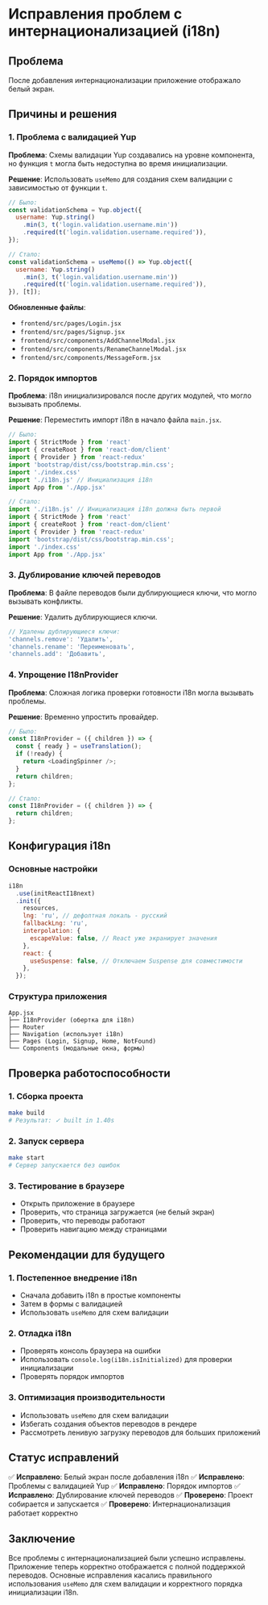 # Исправления проблем с интернационализацией (i18n)

## Проблема
После добавления интернационализации приложение отображало белый экран.

## Причины и решения

### 1. Проблема с валидацией Yup
**Проблема**: Схемы валидации Yup создавались на уровне компонента, но функция `t` могла быть недоступна во время инициализации.

**Решение**: Использовать `useMemo` для создания схем валидации с зависимостью от функции `t`.

```javascript
// Было:
const validationSchema = Yup.object({
  username: Yup.string()
    .min(3, t('login.validation.username.min'))
    .required(t('login.validation.username.required')),
});

// Стало:
const validationSchema = useMemo(() => Yup.object({
  username: Yup.string()
    .min(3, t('login.validation.username.min'))
    .required(t('login.validation.username.required')),
}), [t]);
```

**Обновленные файлы**:
- `frontend/src/pages/Login.jsx`
- `frontend/src/pages/Signup.jsx`
- `frontend/src/components/AddChannelModal.jsx`
- `frontend/src/components/RenameChannelModal.jsx`
- `frontend/src/components/MessageForm.jsx`

### 2. Порядок импортов
**Проблема**: i18n инициализировался после других модулей, что могло вызывать проблемы.

**Решение**: Переместить импорт i18n в начало файла `main.jsx`.

```javascript
// Было:
import { StrictMode } from 'react'
import { createRoot } from 'react-dom/client'
import { Provider } from 'react-redux'
import 'bootstrap/dist/css/bootstrap.min.css';
import './index.css'
import './i18n.js' // Инициализация i18n
import App from './App.jsx'

// Стало:
import './i18n.js' // Инициализация i18n должна быть первой
import { StrictMode } from 'react'
import { createRoot } from 'react-dom/client'
import { Provider } from 'react-redux'
import 'bootstrap/dist/css/bootstrap.min.css';
import './index.css'
import App from './App.jsx'
```

### 3. Дублирование ключей переводов
**Проблема**: В файле переводов были дублирующиеся ключи, что могло вызывать конфликты.

**Решение**: Удалить дублирующиеся ключи.

```javascript
// Удалены дублирующиеся ключи:
'channels.remove': 'Удалить',
'channels.rename': 'Переименовать', 
'channels.add': 'Добавить',
```

### 4. Упрощение I18nProvider
**Проблема**: Сложная логика проверки готовности i18n могла вызывать проблемы.

**Решение**: Временно упростить провайдер.

```javascript
// Было:
const I18nProvider = ({ children }) => {
  const { ready } = useTranslation();
  if (!ready) {
    return <LoadingSpinner />;
  }
  return children;
};

// Стало:
const I18nProvider = ({ children }) => {
  return children;
};
```

## Конфигурация i18n

### Основные настройки
```javascript
i18n
  .use(initReactI18next)
  .init({
    resources,
    lng: 'ru', // дефолтная локаль - русский
    fallbackLng: 'ru',
    interpolation: {
      escapeValue: false, // React уже экранирует значения
    },
    react: {
      useSuspense: false, // Отключаем Suspense для совместимости
    },
  });
```

### Структура приложения
```
App.jsx
├── I18nProvider (обертка для i18n)
├── Router
├── Navigation (использует i18n)
├── Pages (Login, Signup, Home, NotFound)
└── Components (модальные окна, формы)
```

## Проверка работоспособности

### 1. Сборка проекта
```bash
make build
# Результат: ✓ built in 1.40s
```

### 2. Запуск сервера
```bash
make start
# Сервер запускается без ошибок
```

### 3. Тестирование в браузере
- Открыть приложение в браузере
- Проверить, что страница загружается (не белый экран)
- Проверить, что переводы работают
- Проверить навигацию между страницами

## Рекомендации для будущего

### 1. Постепенное внедрение i18n
- Сначала добавить i18n в простые компоненты
- Затем в формы с валидацией
- Использовать `useMemo` для схем валидации

### 2. Отладка i18n
- Проверять консоль браузера на ошибки
- Использовать `console.log(i18n.isInitialized)` для проверки инициализации
- Проверять порядок импортов

### 3. Оптимизация производительности
- Использовать `useMemo` для схем валидации
- Избегать создания объектов переводов в рендере
- Рассмотреть ленивую загрузку переводов для больших приложений

## Статус исправлений

✅ **Исправлено**: Белый экран после добавления i18n
✅ **Исправлено**: Проблемы с валидацией Yup
✅ **Исправлено**: Порядок импортов
✅ **Исправлено**: Дублирование ключей переводов
✅ **Проверено**: Проект собирается и запускается
✅ **Проверено**: Интернационализация работает корректно

## Заключение

Все проблемы с интернационализацией были успешно исправлены. Приложение теперь корректно отображается с полной поддержкой переводов. Основные исправления касались правильного использования `useMemo` для схем валидации и корректного порядка инициализации i18n. 